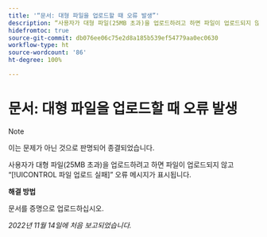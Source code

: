 ```yaml
---
title: '“문서: 대형 파일을 업로드할 때 오류 발생”'
description: “사용자가 대형 파일(25MB 초과)을 업로드하려고 하면 파일이 업로드되지 않고 “파일 업로드 실패” 오류 메시지가 표시됩니다.”
hidefromtoc: true
source-git-commit: db076ee06c75e2d8a185b539ef54779aa0ec0630
workflow-type: ht
source-wordcount: '86'
ht-degree: 100%

---
```



# 문서: 대형 파일을 업로드할 때 오류 발생

<!--This article is on WF and WFP TOCs-->

>[!NOTE]
>
>이는 문제가 아닌 것으로 판명되어 종결되었습니다.

사용자가 대형 파일(25MB 초과)을 업로드하려고 하면 파일이 업로드되지 않고 “[!UICONTROL 파일 업로드 실패]” 오류 메시지가 표시됩니다.

**해결 방법**

문서를 증명으로 업로드하십시오.

_2022년 11월 14일에 처음 보고되었습니다._

